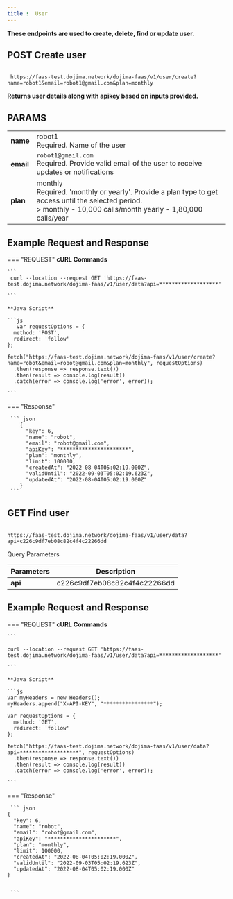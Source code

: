```yaml
---
title :  User
---
```


**These endpoints are used to create, delete, find or update user.**

## POST Create user

```

 https://faas-test.dojima.network/dojima-faas/v1/user/create?name=robot1&email=robot1@gmail.com&plan=monthly

```



**Returns user details along with apikey based on inputs provided.**

## PARAMS

|           |                                      |
|-----------|--------------------------------------|
|**name**   |robot1 <br/>Required. Name of the user|
|**email**  |`robot1@gmail.com` <br/> Required. Provide valid email of the user to receive updates or notifications |
| **plan**  | monthly<br/>  Required. 'monthly or yearly'. Provide a plan type to get access until the selected period. <br/> > monthly - 10,000 calls/month yearly - 1,80,000 calls/year |

## Example Request and Response

=== "REQUEST"
    **cURL Commands**

    ```  
     curl --location --request GET 'https://faas-test.dojima.network/dojima-faas/v1/user/data?api=*******************'

    ```

    **Java Script**

    ```js
       var requestOptions = {
      method: 'POST',
      redirect: 'follow'
    };

    fetch("https://faas-test.dojima.network/dojima-faas/v1/user/create?name=robot&email=robot@gmail.com&plan=monthly", requestOptions)
      .then(response => response.text())
      .then(result => console.log(result))
      .catch(error => console.log('error', error));

    ```
=== "Response"

     ``` json
        {
          "key": 6,
          "name": "robot",
          "email": "robot@gmail.com",
          "apiKey": "**********************",
          "plan": "monthly",
          "limit": 100000,
          "createdAt": "2022-08-04T05:02:19.000Z",
          "validUntil": "2022-09-03T05:02:19.623Z",
          "updatedAt": "2022-08-04T05:02:19.000Z"
        }
     ```


## GET Find user

```

https://faas-test.dojima.network/dojima-faas/v1/user/data?api=c226c9df7eb08c82c4f4c22266dd

```
Query Parameters

|Parameters | Description                          |
|-----------|--------------------------------------|
|**api**    |c226c9df7eb08c82c4f4c22266dd          |

## Example Request and Response

=== "REQUEST"
    **cURL Commands**

    ```  
     
    curl --location --request GET 'https://faas-test.dojima.network/dojima-faas/v1/user/data?api=*******************'

    ```

    **Java Script**

    ```js
    var myHeaders = new Headers();
    myHeaders.append("X-API-KEY", "****************");

    var requestOptions = {
      method: 'GET',
      redirect: 'follow'
    };

    fetch("https://faas-test.dojima.network/dojima-faas/v1/user/data?api=*******************", requestOptions)
      .then(response => response.text())
      .then(result => console.log(result))
      .catch(error => console.log('error', error));

    ```
=== "Response"

     ``` json
    {
      "key": 6,
      "name": "robot",
      "email": "robot@gmail.com",
      "apiKey": "**********************",
      "plan": "monthly",
      "limit": 100000,
      "createdAt": "2022-08-04T05:02:19.000Z",
      "validUntil": "2022-09-03T05:02:19.623Z",
      "updatedAt": "2022-08-04T05:02:19.000Z"
    }


     ```
